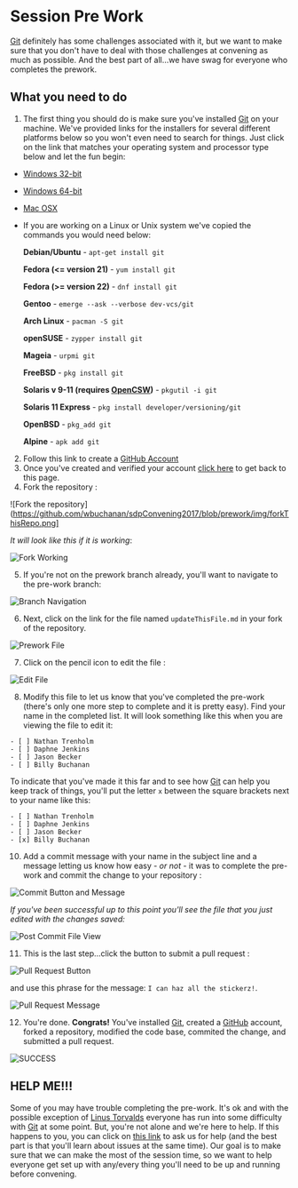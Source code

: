# Session Pre Work
[Git](https://git-scm.com) definitely has some challenges associated with it, but we want to make sure that you don't have to deal with those challenges at convening as much as possible.  And the best part of all...we have swag for everyone who completes the prework.  

## What you need to do
1. The first thing you should do is make sure you've installed [Git](https://git-scm.com) on your machine.  We've provided links for the installers for several different platforms below so you won't even need to search for things.  Just click on the link that matches your operating system and processor type below and let the fun begin:
  * [Windows 32-bit](https://github.com/git-for-windows/git/releases/download/v2.12.2.windows.2/Git-2.12.2.2-32-bit.exe)
  * [Windows 64-bit](https://github.com/git-for-windows/git/releases/download/v2.12.2.windows.2/Git-2.12.2.2-64-bit.exe)
  * [Mac OSX](http://sourceforge.net/projects/git-osx-installer/files/git-2.10.1-intel-universal-mavericks.dmg/download?use_mirror=autoselect)
  * If you are working on a Linux or Unix system we've copied the commands you would need below:

    __Debian/Ubuntu__ - `apt-get install git`

    __Fedora (<= version 21)__ - `yum install git`

    __Fedora (>= version 22)__ - `dnf install git`

    __Gentoo__ - `emerge --ask --verbose dev-vcs/git`

    __Arch Linux__ - `pacman -S git`

    __openSUSE__ - `zypper install git`

    __Mageia__ - `urpmi git`

    __FreeBSD__ - `pkg install git`

    __Solaris v 9-11 (requires [OpenCSW](https://www.opencsw.org/))__ - `pkgutil -i git`

    __Solaris 11 Express__ - `pkg install developer/versioning/git`

    __OpenBSD__ - `pkg_add git`

    __Alpine__ - `apk add git`

2. Follow this link to create a [GitHub Account](https://github.com/join?source=header-home)
3. Once you've created and verified your account [click here](https://github.com/wbuchanan/sdpConvening2017/tree/prework) to get back to this page.
4. Fork the repository : 

![Fork the repository](https://github.com/wbuchanan/sdpConvening2017/blob/prework/img/forkThisRepo.png]

_It will look like this if it is working_:

![Fork Working](https://github.com/wbuchanan/sdpConvening2017/blob/prework/img/forkWorking.png)

5. If you're not on the prework branch already, you'll want to navigate to the pre-work branch: 

![Branch Navigation](https://github.com/wbuchanan/sdpConvening2017/blob/prework/img/branchNavigation.png)

6. Next, click on the link for the file named `updateThisFile.md` in your fork of the repository.

![Prework File](https://github.com/wbuchanan/sdpConvening2017/blob/prework/img/preworkFile.png)

7. Click on the pencil icon to edit the file : 

![Edit File](https://github.com/wbuchanan/sdpConvening2017/blob/prework/img/editFile.png)

8. Modify this file to let us know that you've completed the pre-work (there's only one more step to complete and it is pretty easy).  Find your name in the completed list.  It will look something like this when you are viewing the file to edit it:

```
- [ ] Nathan Trenholm
- [ ] Daphne Jenkins
- [ ] Jason Becker
- [ ] Billy Buchanan
```

To indicate that you've made it this far and to see how [Git](https://git-scm.com) can help you keep track of things, you'll put the letter `x` between the square brackets next to your name like this:

```
- [ ] Nathan Trenholm
- [ ] Daphne Jenkins
- [ ] Jason Becker
- [x] Billy Buchanan
```

10. Add a commit message with your name in the subject line and a message letting us know how easy - _or not_ - it was to complete the pre-work and commit the change to your repository : 

![Commit Button and Message](https://github.com/wbuchanan/sdpConvening2017/blob/prework/img/commitChanges.png)

_If you've been successful up to this point you'll see the file that you just edited with the changes saved:_

![Post Commit File View](https://github.com/wbuchanan/sdpConvening2017/blob/prework/img/commitedChanges.png)


11. This is the last step...click the button to submit a pull request : 

![Pull Request Button](https://github.com/wbuchanan/sdpConvening2017/blob/prework/img/pullRequestButton.png) 

and use this phrase for the message: `I can haz all the stickerz!`.

![Pull Request Message](https://github.com/wbuchanan/sdpConvening2017/blob/prework/img/pullRequestMessage.png)

12. You're done.  __Congrats!__  You've installed [Git](https://git-scm.com), created a [GitHub](https://github.com) account, forked a repository, modified the code base, commited the change, and submitted a pull request.  

![SUCCESS](https://github.com/wbuchanan/sdpConvening2017/blob/prework/img/success.png)


## HELP ME!!!
Some of you may have trouble completing the pre-work.  It's ok and with the possible exception of [Linus Torvalds](https://en.wikipedia.org/wiki/Linus_Torvalds) everyone has run into some difficulty with [Git](https://git-scm.com) at some point.  But, you're not alone and we're here to help.  If this happens to you, you can click on [this link](https://github.com/wbuchanan/sdpConvening2017/issues/new) to ask us for help (and the best part is that you'll learn about issues at the same time).  Our goal is to make sure that we can make the most of the session time, so we want to help everyone get set up with any/every thing you'll need to be up and running before convening.


